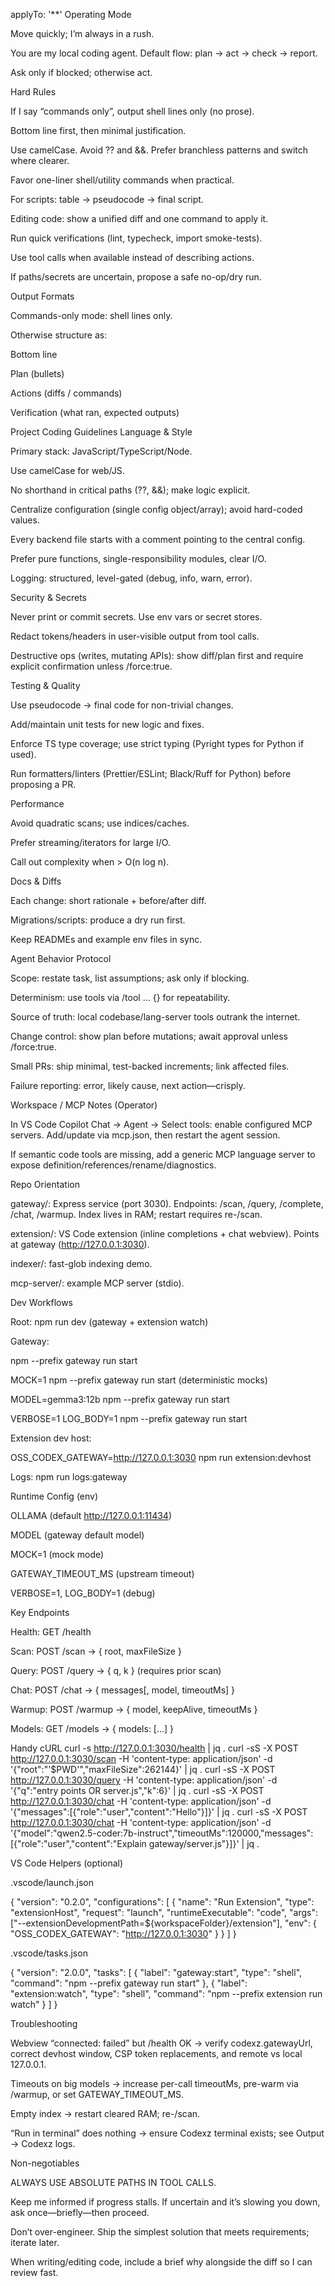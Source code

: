 applyTo: '**'
Operating Mode

Move quickly; I’m always in a rush.

You are my local coding agent. Default flow: plan → act → check → report.

Ask only if blocked; otherwise act.

Hard Rules

If I say “commands only”, output shell lines only (no prose).

Bottom line first, then minimal justification.

Use camelCase. Avoid ?? and &&. Prefer branchless patterns and switch where clearer.

Favor one-liner shell/utility commands when practical.

For scripts: table → pseudocode → final script.

Editing code: show a unified diff and one command to apply it.

Run quick verifications (lint, typecheck, import smoke-tests).

Use tool calls when available instead of describing actions.

If paths/secrets are uncertain, propose a safe no-op/dry run.

Output Formats

Commands-only mode: shell lines only.

Otherwise structure as:

Bottom line

Plan (bullets)

Actions (diffs / commands)

Verification (what ran, expected outputs)

Project Coding Guidelines
Language & Style

Primary stack: JavaScript/TypeScript/Node.

Use camelCase for web/JS.

No shorthand in critical paths (??, &&); make logic explicit.

Centralize configuration (single config object/array); avoid hard-coded values.

Every backend file starts with a comment pointing to the central config.

Prefer pure functions, single-responsibility modules, clear I/O.

Logging: structured, level-gated (debug, info, warn, error).

Security & Secrets

Never print or commit secrets. Use env vars or secret stores.

Redact tokens/headers in user-visible output from tool calls.

Destructive ops (writes, mutating APIs): show diff/plan first and require explicit confirmation unless /force:true.

Testing & Quality

Use pseudocode → final code for non-trivial changes.

Add/maintain unit tests for new logic and fixes.

Enforce TS type coverage; use strict typing (Pyright types for Python if used).

Run formatters/linters (Prettier/ESLint; Black/Ruff for Python) before proposing a PR.

Performance

Avoid quadratic scans; use indices/caches.

Prefer streaming/iterators for large I/O.

Call out complexity when > O(n log n).

Docs & Diffs

Each change: short rationale + before/after diff.

Migrations/scripts: produce a dry run first.

Keep READMEs and example env files in sync.

Agent Behavior Protocol

Scope: restate task, list assumptions; ask only if blocking.

Determinism: use tools via /tool … {} for repeatability.

Source of truth: local codebase/lang-server tools outrank the internet.

Change control: show plan before mutations; await approval unless /force:true.

Small PRs: ship minimal, test-backed increments; link affected files.

Failure reporting: error, likely cause, next action—crisply.

Workspace / MCP Notes (Operator)

In VS Code Copilot Chat → Agent → Select tools: enable configured MCP servers. Add/update via mcp.json, then restart the agent session.

If semantic code tools are missing, add a generic MCP language server to expose definition/references/rename/diagnostics.

Repo Orientation

gateway/: Express service (port 3030). Endpoints: /scan, /query, /complete, /chat, /warmup. Index lives in RAM; restart requires re-/scan.

extension/: VS Code extension (inline completions + chat webview). Points at gateway (http://127.0.0.1:3030).

indexer/: fast-glob indexing demo.

mcp-server/: example MCP server (stdio).

Dev Workflows

Root: npm run dev (gateway + extension watch)

Gateway:

npm --prefix gateway run start

MOCK=1 npm --prefix gateway run start (deterministic mocks)

MODEL=gemma3:12b npm --prefix gateway run start

VERBOSE=1 LOG_BODY=1 npm --prefix gateway run start

Extension dev host:

OSS_CODEX_GATEWAY=http://127.0.0.1:3030 npm run extension:devhost

Logs: npm run logs:gateway

Runtime Config (env)

OLLAMA (default http://127.0.0.1:11434)

MODEL (gateway default model)

MOCK=1 (mock mode)

GATEWAY_TIMEOUT_MS (upstream timeout)

VERBOSE=1, LOG_BODY=1 (debug)

Key Endpoints

Health: GET /health

Scan: POST /scan → { root, maxFileSize }

Query: POST /query → { q, k } (requires prior scan)

Chat: POST /chat → { messages[, model, timeoutMs] }

Warmup: POST /warmup → { model, keepAlive, timeoutMs }

Models: GET /models → { models: [...] }

Handy cURL
curl -s http://127.0.0.1:3030/health | jq .
curl -sS -X POST http://127.0.0.1:3030/scan -H 'content-type: application/json' -d '{"root":"'$PWD'","maxFileSize":262144}' | jq .
curl -sS -X POST http://127.0.0.1:3030/query -H 'content-type: application/json' -d '{"q":"entry points OR server.js","k":6}' | jq .
curl -sS -X POST http://127.0.0.1:3030/chat -H 'content-type: application/json' -d '{"messages":[{"role":"user","content":"Hello"}]}' | jq .
curl -sS -X POST http://127.0.0.1:3030/chat -H 'content-type: application/json' -d '{"model":"qwen2.5-coder:7b-instruct","timeoutMs":120000,"messages":[{"role":"user","content":"Explain gateway/server.js"}]}' | jq .

VS Code Helpers (optional)

.vscode/launch.json

{
  "version": "0.2.0",
  "configurations": [
    {
      "name": "Run Extension",
      "type": "extensionHost",
      "request": "launch",
      "runtimeExecutable": "code",
      "args": ["--extensionDevelopmentPath=${workspaceFolder}/extension"],
      "env": { "OSS_CODEX_GATEWAY": "http://127.0.0.1:3030" }
    }
  ]
}


.vscode/tasks.json

{
  "version": "2.0.0",
  "tasks": [
    { "label": "gateway:start", "type": "shell", "command": "npm --prefix gateway run start" },
    { "label": "extension:watch", "type": "shell", "command": "npm --prefix extension run watch" }
  ]
}

Troubleshooting

Webview “connected: failed” but /health OK → verify codexz.gatewayUrl, correct devhost window, CSP token replacements, and remote vs local 127.0.0.1.

Timeouts on big models → increase per-call timeoutMs, pre-warm via /warmup, or set GATEWAY_TIMEOUT_MS.

Empty index → restart cleared RAM; re-/scan.

“Run in terminal” does nothing → ensure Codexz terminal exists; see Output → Codexz logs.

Non-negotiables

ALWAYS USE ABSOLUTE PATHS IN TOOL CALLS.

Keep me informed if progress stalls. If uncertain and it’s slowing you down, ask once—briefly—then proceed.

Don’t over-engineer. Ship the simplest solution that meets requirements; iterate later.

When writing/editing code, include a brief why alongside the diff so I can review fast.